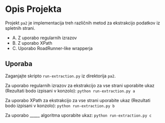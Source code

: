 # Opis Projekta

Projekt `pa2` je implementacija treh različnih metod za ekstrakcijo podatkov iz spletnih strani.
- A. Z uporabo regularnih izrazov
- B. Z uporabo XPath
- C. Uporabo RoadRunner-like wrapperja

## Uporaba

Zaganjajte skripto `run-extraction.py` iz direktorija `pa2`.

Za uporabo regularnih izrazov za ekstrakcijo za vse strani uporabite ukaz (Rezultati bodo izpisani v konzolo): `python run-extraction.py a`

Za uporabo XPath za ekstrakcijo za vse strani uporabite ukaz (Rezultati bodo izpisani v konzolo): `python run-extraction.py b`

Za uporabo _____ algoritma uporabite ukaz: `python run-extraction.py c`




